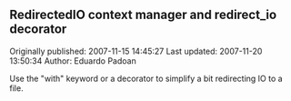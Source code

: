 ## RedirectedIO context manager and redirect_io decorator 
Originally published: 2007-11-15 14:45:27 
Last updated: 2007-11-20 13:50:34 
Author: Eduardo Padoan 
 
Use the "with" keyword or a decorator to simplify a bit redirecting IO to a file.
